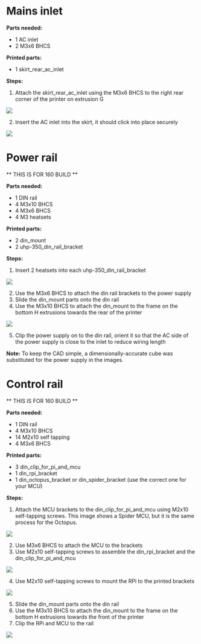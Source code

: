 # Mains inlet


**Parts needed:**
* 1 AC inlet
* 2 M3x6 BHCS

**Printed parts:**
* 1 skirt_rear_ac_inlet


**Steps:**
1. Attach the skirt_rear_ac_inlet using the M3x6 BHCS to the right rear corner of the printer on extrusion G

![](images/skirt_ac_inlet.png)

2. Insert the AC inlet into the skirt, it should click into place securely

![](images/skirt_ac_inlet_inserted.png)

# Power rail
** THIS IS FOR 160 BUILD **

**Parts needed:**
* 1 DIN rail 
* 4 M3x10 BHCS
* 4 M3x6 BHCS
* 4 M3 heatsets 
  

**Printed parts:**
* 2 din_mount
* 2 uhp-350_din_rail_bracket

**Steps:**
1. Insert 2 heatsets into each uhp-350_din_rail_bracket

![](images/uhp-mount-heatsets.png)

2. Use the M3x6 BHCS to attach the din rail brackets to the power supply
3. Slide the din_mount parts onto the din rail
4. Use the M3x10 BHCS to attach the din_mount to the frame on the bottom H extrusions towards the rear of the printer

![](images/power_din_rail_mounted.png)

5. Clip the power supply on to the din rail, orient it so that the AC side of the power supply is close to the inlet to reduce wiring length

**Note:**
To keep the CAD simple, a dimensionally-accurate cube was substituted for the power supply in the images. 


# Control rail
** THIS IS FOR 160 BUILD **

**Parts needed:**
* 1 DIN rail 
* 4 M3x10 BHCS
* 14 M2x10 self tapping
* 4 M3x6 BHCS
  

**Printed parts:**
* 3 din_clip_for_pi_and_mcu
* 1 din_rpi_bracket
* 1 din_octopus_bracket or din_spider_bracket (use the correct one for your MCU)

**Steps:**
1. Attach the MCU brackets to the din_clip_for_pi_and_mcu using M2x10 self-tapping screws. This image shows a Spider MCU, but it is the same process for the Octopus.

![](images/mcu_brackets.png)

2. Use M3x6 BHCS to attach the MCU to the brackets
3. Use M2x10 self-tapping screws to assemble the din_rpi_bracket and the din_clip_for_pi_and_mcu

![](images/rpi_brackets.png)

4. Use M2x10 self-tapping screws to mount the RPi to the printed brackets

![](images/rpi_mounted_on_bracket.png)

5. Slide the din_mount parts onto the din rail
6. Use the M3x10 BHCS to attach the din_mount to the frame on the bottom H extrusions towards the front of the printer
7. Clip the RPi and MCU to the rail

![](images/electonics_bay.png)

